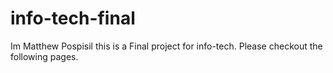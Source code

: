 # info-tech-final
<p> Im Matthew Pospisil this is a Final project for info-tech.  Please checkout the following pages.</p>
